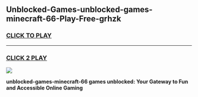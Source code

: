 
## Unblocked-Games-unblocked-games-minecraft-66-Play-Free-grhzk
<h3>
<a href="https://premium76.site?title=unblocked-games-minecraft-66&ref=22A">CLICK TO PLAY</a></h3>
<hr>

<h3>
<a href="https://premium76.site?title=unblocked-games-minecraft-66&ref=22A">CLICK 2 PLAY</a>
  
</h3>

<a href="https://premium76.site?title=unblocked-games-minecraft-66&ref=22A"><img src="https://clearcache.store/games.png"></a>


**unblocked-games-minecraft-66 games unblocked: Your Gateway to Fun and Accessible Online Gaming**
